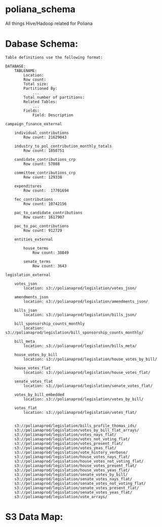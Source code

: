 poliana_schema
==============

All things Hive/Hadoop related for Poliana


Dabase Schema:
==============

    Table definitions use the following format:

    DATABASE:
        TABLENAME:
            Location:
            Row count:
            Total size:
            Partitioned By:
                ...
            Total number of partitions:
            Related Tables:
                ...
            Fields:
                Field: Description

    campaign_finance_external

        individual_contributions
            Row count: 21629043

        industry_to_pol_contribution_monthly_totals
            Row count: 1850751

        candidate_contributions_crp
            Row count: 57088

        committee_contributions_crp
            Row count: 129338

        expenditures
            Row count:  17701694

        fec_contributions
            Row count: 10742156
        
        pac_to_candidate_contributions
            Row count: 1617907 
        
        pac_to_pac_contributions
            Row count: 912729

        entities_external

            house_terms
                Row count: 38849

            senate_terms
                Row count: 3643

    legislation_external
    
        votes_json
            location: s3://polianaprod/legislation/votes_json/
        
        amendments_json
            location: s3://polianaprod/legislation/amendments_json/
        
        bills_json
            location: s3://polianaprod/legislation/bills_json/

        bill_sponsorship_counts_monthly
            location: s3://polianaprod/legislation/bill_sponsorship_counts_monthly/

        bill_meta
            location: s3://polianaprod/legislation/bills_meta/

        house_votes_by_bill
            location: s3://polianaprod/legislation/house_votes_by_bill/

        house_votes_flat
            location: s3://polianaprod/legislation/house_votes_flat/
        
        senate_votes_flat
            location: s3://polianaprod/legislation/senate_votes_flat/

        votes_by_bill_embedded
            location: s3://polianaprod/legislation/votes_by_bill/
        
        votes_flat
            location: s3://polianaprod/legislation/votes_flat/


        s3://polianaprod/legislation/bills_profile_thomas_ids/
        s3://polianaprod/legislation/votes_by_bill_flat_arrays/
        s3://polianaprod/legislation/votes_nays_flat/
        s3://polianaprod/legislation/votes_not_voting_flat/
        s3://polianaprod/legislation/votes_present_flat/
        s3://polianaprod/legislation/votes_yeas_flat/
        s3://polianaprod/legislation/vote_history_verbose/
        s3://polianaprod/legislation/house_votes_nays_flat/
        s3://polianaprod/legislation/house_votes_not_voting_flat/
        s3://polianaprod/legislation/house_votes_present_flat/
        s3://polianaprod/legislation/house_votes_yeas_flat/
        s3://polianaprod/legislation/senate_votes_by_bill/
        s3://polianaprod/legislation/senate_votes_nays_flat/
        s3://polianaprod/legislation/senate_votes_not_voting_flat/
        s3://polianaprod/legislation/senate_votes_present_flat/
        s3://polianaprod/legislation/senate_votes_yeas_flat/
        s3://polianaprod/legislation/vote_arrays/



S3 Data Map:
============

        
